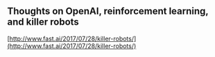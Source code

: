 ## Thoughts on OpenAI, reinforcement learning, and killer robots
  
  [http://www.fast.ai/2017/07/28/killer-robots/](http://www.fast.ai/2017/07/28/killer-robots/)